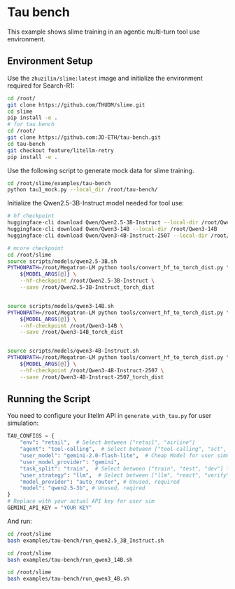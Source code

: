 # Tau bench 
This example shows slime training in an agentic multi-turn tool use environment. 


## Environment Setup 
Use the `zhuzilin/slime:latest` image and initialize the environment required for Search-R1:

```bash
cd /root/
git clone https://github.com/THUDM/slime.git
cd slime
pip install -e .
# for tau bench 
cd /root/
git clone https://github.com:JD-ETH/tau-bench.git
cd tau-bench
git checkout feature/litellm-retry
pip install -e . 
```

Use the following script to generate mock data for slime training. 

```bash
cd /root/slime/examples/tau-bench
python tau1_mock.py --local_dir /root/tau-bench/
```

Initialize the Qwen2.5-3B-Instruct model needed for tool use:

```bash
# hf checkpoint
huggingface-cli download Qwen/Qwen2.5-3B-Instruct --local-dir /root/Qwen2.5-3B-Instruct
huggingface-cli download Qwen/Qwen3-14B --local-dir /root/Qwen3-14B
huggingface-cli download Qwen/Qwen3-4B-Instruct-2507 --local-dir /root/Qwen3-4B-Instruct-2507

# mcore checkpoint
cd /root/slime
source scripts/models/qwen2.5-3B.sh
PYTHONPATH=/root/Megatron-LM python tools/convert_hf_to_torch_dist.py \
    ${MODEL_ARGS[@]} \
    --hf-checkpoint /root/Qwen2.5-3B-Instruct \
    --save /root/Qwen2.5-3B-Instruct_torch_dist


source scripts/models/qwen3-14B.sh
PYTHONPATH=/root/Megatron-LM python tools/convert_hf_to_torch_dist.py \
    ${MODEL_ARGS[@]} \
    --hf-checkpoint /root/Qwen3-14B \
    --save /root/Qwen3-14B_torch_dist


source scripts/models/qwen3-4B-Instruct.sh
PYTHONPATH=/root/Megatron-LM python tools/convert_hf_to_torch_dist.py \
    ${MODEL_ARGS[@]} \
    --hf-checkpoint /root/Qwen3-4B-Instruct-2507 \
    --save /root/Qwen3-4B-Instruct-2507_torch_dist
```

## Running the Script

You need to configure your litellm API in `generate_with_tau.py` for user simulation:

```python
TAU_CONFIGS = {
    "env": "retail",  # Select between ["retail", "airline"]
    "agent": "tool-calling",  # Select between ["tool-calling", "act", "react", "few-shot"], only tool-calling implemented for now
    "user_model": "gemini-2.0-flash-lite",  # Cheap Model for user simulator
    "user_model_provider": "gemini",
    "task_split": "train",  # Select between ["train", "test", "dev"] for retail, ["test"] for airline
    "user_strategy": "llm",  # Select between ["llm", "react", "verify", "reflection"]
    "model_provider": "auto_router", # Unused, required
    "model": "qwen2.5-3b", # Unused, reqired
}
# Replace with your actual API key for user sim    
GEMINI_API_KEY = "YOUR KEY" 
```

And run:

```bash
cd /root/slime
bash examples/tau-bench/run_qwen2.5_3B_Instruct.sh
```

```bash
cd /root/slime
bash examples/tau-bench/run_qwen3_14B.sh
```

```bash
cd /root/slime
bash examples/tau-bench/run_qwen3_4B.sh
```